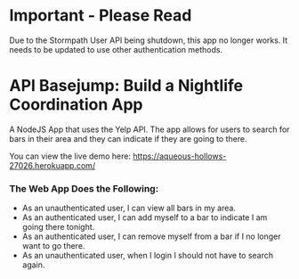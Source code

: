 # Important - Please Read

Due to the Stormpath User API being shutdown, this app no longer works. It needs to be updated to use other authentication methods.

# API Basejump: Build a Nightlife Coordination App

A NodeJS App that uses the Yelp API. The app allows for users to search for bars in their area and they can indicate if they are going to there.

You can view the live demo here: https://aqueous-hollows-27026.herokuapp.com/

### The Web App Does the Following:
* As an unauthenticated user, I can view all bars in my area.
* As an authenticated user, I can add myself to a bar to indicate I am going there tonight.
* As an authenticated user, I can remove myself from a bar if I no longer want to go there.
* As an unauthenticated user, when I login I should not have to search again.
